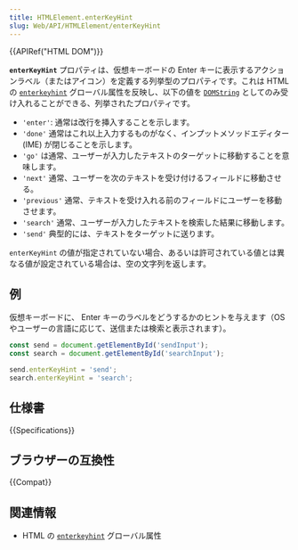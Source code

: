 ```yaml
---
title: HTMLElement.enterKeyHint
slug: Web/API/HTMLElement/enterKeyHint
---
```

{{APIRef("HTML DOM")}}

**`enterKeyHint`** プロパティは、仮想キーボードの Enter キーに表示するアクションラベル（またはアイコン）を定義する列挙型のプロパティです。これは HTML の [`enterkeyhint`](/ja/docs/Web/HTML/Global_attributes/enterkeyhint) グローバル属性を反映し、以下の値を [`DOMString`](/ja/docs/Web/API/DOMString) としてのみ受け入れることができる、列挙されたプロパティです。

- `'enter'`: 通常は改行を挿入することを示します。
- `'done'` 通常はこれ以上入力するものがなく、インプットメソッドエディター (IME) が閉じることを示します。
- `'go'` は通常、ユーザーが入力したテキストのターゲットに移動することを意味します。
- `'next'` 通常、ユーザーを次のテキストを受け付けるフィールドに移動させる。
- `'previous'` 通常、テキストを受け入れる前のフィールドにユーザーを移動させます。
- `'search'` 通常、ユーザーが入力したテキストを検索した結果に移動します。
- `'send'` 典型的には、テキストをターゲットに送ります。

`enterKeyHint` の値が指定されていない場合、あるいは許可されている値とは異なる値が設定されている場合は、空の文字列を返します。

## 例

仮想キーボードに、 Enter キーのラベルをどうするかのヒントを与えます（OS やユーザーの言語に応じて、<kbd>送信</kbd>または<kbd>検索</kbd>と表示されます）。

```js
const send = document.getElementById('sendInput');
const search = document.getElementById('searchInput');

send.enterKeyHint = 'send';
search.enterKeyHint = 'search';
```

## 仕様書

{{Specifications}}

## ブラウザーの互換性

{{Compat}}

## 関連情報

- HTML の [`enterkeyhint`](/ja/docs/Web/HTML/Global_attributes/enterkeyhint) グローバル属性
